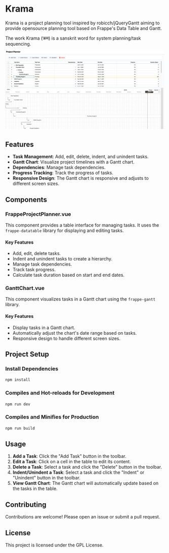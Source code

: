# Krama 

Krama is a project planning tool inspired by robicch/jQueryGantt aiming to provide opensource planning tool based on Frappe's Data Table and Gantt. 

The work Krama (क्रम) is a sanskrit word for system planning/task sequencing.

![Krama](krama.jpg)
## Features

- **Task Management**: Add, edit, delete, indent, and unindent tasks.
- **Gantt Chart**: Visualize project timelines with a Gantt chart.
- **Dependencies**: Manage task dependencies.
- **Progress Tracking**: Track the progress of tasks.
- **Responsive Design**: The Gantt chart is responsive and adjusts to different screen sizes.

## Components

### FrappeProjectPlanner.vue

This component provides a table interface for managing tasks. It uses the `frappe-datatable` library for displaying and editing tasks.

#### Key Features

- Add, edit, delete tasks.
- Indent and unindent tasks to create a hierarchy.
- Manage task dependencies.
- Track task progress.
- Calculate task duration based on start and end dates.

### GanttChart.vue

This component visualizes tasks in a Gantt chart using the `frappe-gantt` library.

#### Key Features

- Display tasks in a Gantt chart.
- Automatically adjust the chart's date range based on tasks.
- Responsive design to handle different screen sizes.

## Project Setup

### Install Dependencies

```bash
npm install
```

### Compiles and Hot-reloads for Development

```bash
npm run dev
```

### Compiles and Minifies for Production

```bash
npm run build
```

## Usage

1. **Add a Task**: Click the "Add Task" button in the toolbar.
2. **Edit a Task**: Click on a cell in the table to edit its content.
3. **Delete a Task**: Select a task and click the "Delete" button in the toolbar.
4. **Indent/Unindent a Task**: Select a task and click the "Indent" or "Unindent" button in the toolbar.
5. **View Gantt Chart**: The Gantt chart will automatically update based on the tasks in the table.

## Contributing

Contributions are welcome! Please open an issue or submit a pull request.

## License

This project is licensed under the GPL License.